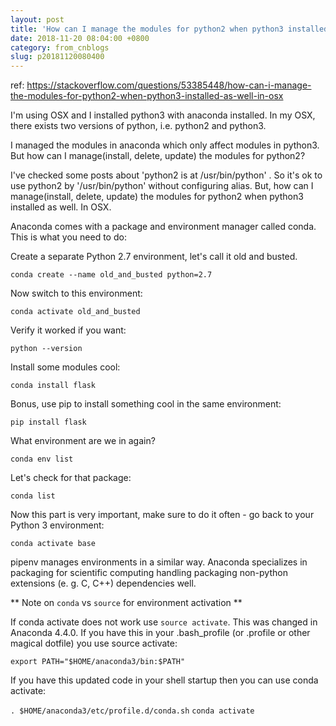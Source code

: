 ```yaml
---
layout: post
title: 'How can I manage the modules for python2 when python3 installed as well. In OSX'
date: 2018-11-20 08:04:00 +0800
category: from_cnblogs
slug: p20181120080400
---
```

ref: https://stackoverflow.com/questions/53385448/how-can-i-manage-the-modules-for-python2-when-python3-installed-as-well-in-osx

I'm using OSX and I installed python3 with anaconda installed. In my OSX, there exists two versions of python, i.e. python2 and python3.

I managed the modules in anaconda which only affect modules in python3. But how can I manage(install, delete, update) the modules for python2?

I've checked some posts about 'python2 is at /usr/bin/python' . So it's ok to use python2 by '/usr/bin/python' without configuring alias. But, how can I manage(install, delete, update) the modules for python2 when python3 installed as well. In OSX.

Anaconda comes with a package and environment manager called conda. This is what you need to do:

Create a separate Python 2.7 environment, let's call it old and busted.

`conda create --name old_and_busted python=2.7`

Now switch to this environment:

`conda activate old_and_busted`

Verify it worked if you want:

`python --version`

Install some modules cool:

`conda install flask`

Bonus, use pip to install something cool in the same environment:

`pip install flask`

What environment are we in again?

`conda env list`

Let's check for that package:

`conda list`

Now this part is very important, make sure to do it often - go back to your Python 3 environment:

`conda activate base`

pipenv manages environments in a similar way. Anaconda specializes in packaging for scientific computing handling packaging non-python extensions (e. g. C, C++) dependencies well.

** Note on `conda` vs `source` for environment activation **

If conda activate does not work use `source activate`. This was changed in Anaconda 4.4.0.
If you have this in your .bash_profile (or .profile or other magical dotfile) you use source activate:

`export PATH="$HOME/anaconda3/bin:$PATH"`

If you have this updated code in your shell startup then you can use conda activate:

`. $HOME/anaconda3/etc/profile.d/conda.sh`
`conda activate`